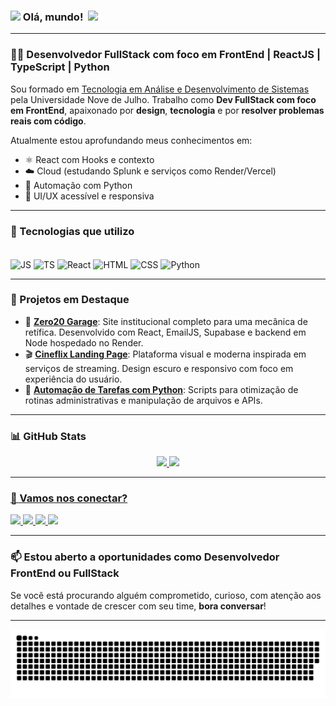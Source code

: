 ### <img src="https://github.com/TheDudeThatCode/TheDudeThatCode/blob/master/Assets/Hi.gif" width="29px"> Olá, mundo! &nbsp;<img src="https://github.com/TheDudeThatCode/TheDudeThatCode/blob/master/Assets/Earth.gif" width="24px">

---

### 👨‍💻 Desenvolvedor FullStack com foco em FrontEnd | ReactJS | TypeScript | Python

Sou formado em [Tecnologia em Análise e Desenvolvimento de Sistemas](https://www.uninove.br/cursos/ead/ead/tecnologia-analise-desenvolvimento-de-sistemas) pela Universidade Nove de Julho. Trabalho como **Dev FullStack com foco em FrontEnd**, apaixonado por **design**, **tecnologia** e por **resolver problemas reais com código**.

Atualmente estou aprofundando meus conhecimentos em:

- ⚛️ React com Hooks e contexto
- ☁️ Cloud (estudando Splunk e serviços como Render/Vercel)
- 🐍 Automação com Python
- 🎨 UI/UX acessível e responsiva

---

### 🚀 Tecnologias que utilizo

<div style="display: inline_block"><br> 
  <img align="center" alt="JS" height="40" src="https://cdn.jsdelivr.net/gh/devicons/devicon/icons/javascript/javascript-original.svg">
  <img align="center" alt="TS" height="40" src="https://cdn.jsdelivr.net/gh/devicons/devicon/icons/typescript/typescript-original.svg">
  <img align="center" alt="React" height="40" src="https://cdn.jsdelivr.net/gh/devicons/devicon/icons/react/react-original.svg">
  <img align="center" alt="HTML" height="40" src="https://cdn.jsdelivr.net/gh/devicons/devicon/icons/html5/html5-original.svg">
  <img align="center" alt="CSS" height="40" src="https://cdn.jsdelivr.net/gh/devicons/devicon/icons/css3/css3-original.svg">
  <img align="center" alt="Python" height="40" src="https://cdn.jsdelivr.net/gh/devicons/devicon/icons/python/python-original.svg">
</div>

---

### 🧩 Projetos em Destaque

- 🔧 [**Zero20 Garage**](https://github.com/seuprojeto): Site institucional completo para uma mecânica de retífica. Desenvolvido com React, EmailJS, Supabase e backend em Node hospedado no Render.
- 🎬 [**Cineflix Landing Page**](https://github.com/seuprojeto): Plataforma visual e moderna inspirada em serviços de streaming. Design escuro e responsivo com foco em experiência do usuário.
- 🐍 [**Automação de Tarefas com Python**](https://github.com/seuprojeto): Scripts para otimização de rotinas administrativas e manipulação de arquivos e APIs.

---

### 📊 GitHub Stats

<div align="center">
  <a href="https://github.com/danielrocha92">
  <img height="180em" src="https://github-readme-stats.vercel.app/api?username=danielrocha92&show_icons=true&theme=blue-green&include_all_commits=true&count_private=true"/>
  <img height="180em" src="https://github-readme-stats.vercel.app/api/top-langs/?username=danielrocha92&layout=compact&langs_count=7&theme=blue-green"/>
</div>

---

### 🤝 Vamos nos conectar?

<div> 
  <a href="https://www.linkedin.com/in/daniel-rocha-bb730133/" target="_blank">
    <img src="https://img.shields.io/badge/-LinkedIn-%230077B5?style=for-the-badge&logo=linkedin&logoColor=white">
  </a>
  <a href="mailto:danielfrocha86@gmail.com">
    <img src="https://img.shields.io/badge/-Gmail-%23333?style=for-the-badge&logo=gmail&logoColor=white">
  </a>
  <a href="https://discord.gg/danielrocha92#4038" target="_blank">
    <img src="https://img.shields.io/badge/Discord-7289DA?style=for-the-badge&logo=discord&logoColor=white">
  </a>
  <a href="https://www.instagram.com/px_danni/" target="_blank">
    <img src="https://img.shields.io/badge/-Instagram-%23E4405F?style=for-the-badge&logo=instagram&logoColor=white">
  </a>
</div>

---

### 📫 Estou aberto a oportunidades como Desenvolvedor FrontEnd ou FullStack

Se você está procurando alguém comprometido, curioso, com atenção aos detalhes e vontade de crescer com seu time, **bora conversar**!

---

![Snake animation](https://github.com/danielrocha92/danielrocha92/blob/main/dist/github-contribution-grid-snake-dark.svg)


